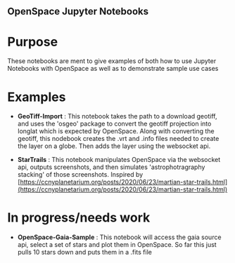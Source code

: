 ## OpenSpace Jupyter Notebooks


# Purpose

These notebooks are ment to give examples of both how to use Jupyter Notebooks with OpenSpace
as well as to demonstrate sample use cases

# Examples

 - **GeoTiff-Import** : This notebook takes the path to a download geotiff, and uses the 
 'osgeo' package to convert the geotiff projection into longlat which is expected by
 OpenSpace. Along with converting the geotiff, this nodebook creates the .vrt and .info
 files needed to create the layer on a globe. Then adds the layer using the websocket api.

  - **StarTrails** : This notebook manipulates OpenSpace via the websocket api, outputs 
  screenshots, and then simulates 'astrophotragraphy stacking' of those screenshots. 
  Inspired by [https://ccnyplanetarium.org/posts/2020/06/23/martian-star-trails.html](https://ccnyplanetarium.org/posts/2020/06/23/martian-star-trails.html)

# In progress/needs work

  - **OpenSpace-Gaia-Sample** : This notebook will access the gaia source api, 
  select a set of stars and plot them in OpenSpace. 
  So far this just pulls 10 stars down and puts them in a .fits file
